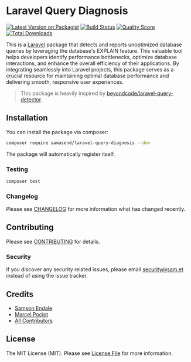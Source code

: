 # Laravel Query Diagnosis

[![Latest Version on Packagist](https://img.shields.io/packagist/v/samasend/laravel-query-diagnosis.svg?style=flat-square)](https://packagist.org/packages/samasend/laravel-query-diagnosis)
[![Build Status](https://img.shields.io/travis/samasend/laravel-query-diagnosis/master.svg?style=flat-square)](https://travis-ci.org/samasend/laravel-query-diagnosis)
[![Quality Score](https://img.shields.io/scrutinizer/g/samasend/laravel-query-diagnosis.svg?style=flat-square)](https://scrutinizer-ci.com/g/samasend/laravel-query-diagnosis)
[![Total Downloads](https://img.shields.io/packagist/dt/samasend/laravel-query-diagnosis.svg?style=flat-square)](https://packagist.org/packages/samasend/laravel-query-diagnosis)

This is a [Laravel](https://laravel.com) package that detects and reports unoptimized database queries by leveraging the
database's EXPLAIN feature. This valuable tool helps developers identify performance bottlenecks, optimize database
interactions, and enhance the overall efficiency of their applications. By integrating seamlessly into Laravel projects,
this package serves as a crucial resource for maintaining optimal database performance and delivering smooth, responsive
user experiences.

> This package is heavily inspired
> by [beyondcode/laravel-query-detector](https://github.com/beyondcode/laravel-query-detector).

## Installation

You can install the package via composer:

```bash
composer require samasend/laravel-query-diagnosis --dev
```

The package will automatically register itself.

### Testing

``` bash
composer test
```

### Changelog

Please see [CHANGELOG](CHANGELOG.md) for more information what has changed recently.

## Contributing

Please see [CONTRIBUTING](CONTRIBUTING.md) for details.

### Security

If you discover any security related issues, please email security@sam.et instead of using the issue tracker.

## Credits

- [Samson Endale](https://github.com/SamAsEnd)
- [Marcel Pociot](https://github.com/mpociot)
- [All Contributors](../../contributors)

## License

The MIT License (MIT). Please see [License File](LICENSE.md) for more information.

